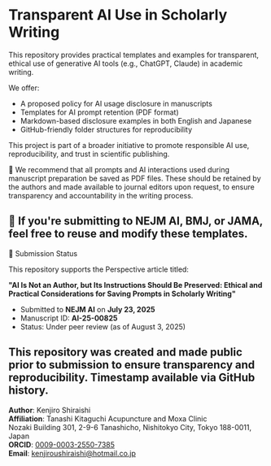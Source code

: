 # Transparent AI Use in Scholarly Writing

This repository provides practical templates and examples for transparent, ethical use of generative AI tools (e.g., ChatGPT, Claude) in academic writing.

We offer:

- A proposed policy for AI usage disclosure in manuscripts  
- Templates for AI prompt retention (PDF format)  
- Markdown-based disclosure examples in both English and Japanese  
- GitHub-friendly folder structures for reproducibility

This project is part of a broader initiative to promote responsible AI use, reproducibility, and trust in scientific publishing.

📝 We recommend that all prompts and AI interactions used during manuscript preparation be saved as PDF files. These should be retained by the authors and made available to journal editors upon request, to ensure transparency and accountability in the writing process.

📘 If you're submitting to NEJM AI, BMJ, or JAMA, feel free to reuse and modify these templates.
---
📝 Submission Status

This repository supports the Perspective article titled:

**"AI Is Not an Author, but Its Instructions Should Be Preserved: Ethical and Practical Considerations for Saving Prompts in Scholarly Writing"**

- Submitted to **NEJM AI** on **July 23, 2025**
- Manuscript ID: **AI-25-00825**
- Status: Under peer review (as of August 3, 2025)

This repository was created and made public **prior to submission** to ensure transparency and reproducibility. Timestamp available via GitHub history.
---

**Author**: Kenjiro Shiraishi  
**Affiliation**: Tanashi Kitaguchi Acupuncture and Moxa Clinic  
Nozaki Building 301, 2-9-6 Tanashicho, Nishitokyo City, Tokyo 188-0011, Japan  
**ORCID**: [0009-0003-2550-7385](https://orcid.org/0009-0003-2550-7385)  
**Email**: kenjiroushiraishi@hotmail.co.jp
